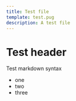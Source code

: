 ```yaml
---
title: Test file
template: test.pug
description: A test file
---
```

# Test header
Test markdown syntax
* one
* two
* three
